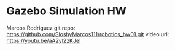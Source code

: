 
# Gazebo Simulation HW

Marcos Rodriguez
git repo: https://github.com/SloshyMarcos111/robotics_hw01.git
video url: https://youtu.be/aA2yl2zKJeI

